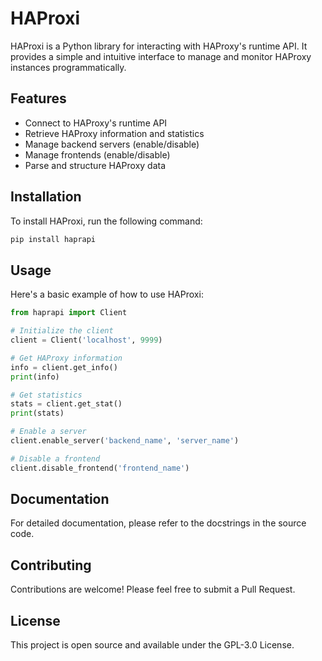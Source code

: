 # HAProxi

HAProxi is a Python library for interacting with HAProxy's runtime API. It provides a simple and intuitive interface to manage and monitor HAProxy instances programmatically.

## Features

- Connect to HAProxy's runtime API
- Retrieve HAProxy information and statistics
- Manage backend servers (enable/disable)
- Manage frontends (enable/disable)
- Parse and structure HAProxy data

## Installation

To install HAProxi, run the following command:

```bash
pip install haprapi
```

## Usage

Here's a basic example of how to use HAProxi:

```python
from haprapi import Client

# Initialize the client
client = Client('localhost', 9999)

# Get HAProxy information
info = client.get_info()
print(info)

# Get statistics
stats = client.get_stat()
print(stats)

# Enable a server
client.enable_server('backend_name', 'server_name')

# Disable a frontend
client.disable_frontend('frontend_name')
```

## Documentation

For detailed documentation, please refer to the docstrings in the source code.

## Contributing
Contributions are welcome! Please feel free to submit a Pull Request.

## License
This project is open source and available under the GPL-3.0 License.